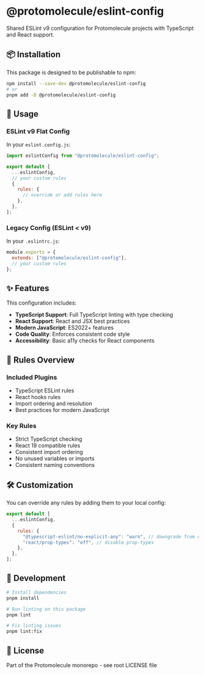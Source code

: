 # @protomolecule/eslint-config

Shared ESLint v9 configuration for Protomolecule projects with TypeScript and React support.

## 📦 Installation

This package is designed to be publishable to npm:

```bash
npm install --save-dev @protomolecule/eslint-config
# or
pnpm add -D @protomolecule/eslint-config
```

## 🚀 Usage

### ESLint v9 Flat Config

In your `eslint.config.js`:

```javascript
import eslintConfig from "@protomolecule/eslint-config";

export default [
  ...eslintConfig,
  // your custom rules
  {
    rules: {
      // override or add rules here
    },
  },
];
```

### Legacy Config (ESLint < v9)

In your `.eslintrc.js`:

```javascript
module.exports = {
  extends: ["@protomolecule/eslint-config"],
  // your custom rules
};
```

## ✨ Features

This configuration includes:

- **TypeScript Support**: Full TypeScript linting with type checking
- **React Support**: React and JSX best practices
- **Modern JavaScript**: ES2022+ features
- **Code Quality**: Enforces consistent code style
- **Accessibility**: Basic a11y checks for React components

## 📝 Rules Overview

### Included Plugins

- TypeScript ESLint rules
- React hooks rules
- Import ordering and resolution
- Best practices for modern JavaScript

### Key Rules

- Strict TypeScript checking
- React 19 compatible rules
- Consistent import ordering
- No unused variables or imports
- Consistent naming conventions

## 🛠️ Customization

You can override any rules by adding them to your local config:

```javascript
export default [
  ...eslintConfig,
  {
    rules: {
      "@typescript-eslint/no-explicit-any": "warn", // downgrade from error
      "react/prop-types": "off", // disable prop-types
    },
  },
];
```

## 🔧 Development

```bash
# Install dependencies
pnpm install

# Run linting on this package
pnpm lint

# Fix linting issues
pnpm lint:fix
```

## 📄 License

Part of the Protomolecule monorepo - see root LICENSE file
